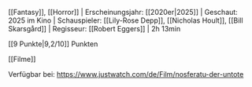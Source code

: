 
[[Fantasy]], [[Horror]] | Erscheinungsjahr: [[2020er|2025]] | Geschaut: 2025 im Kino | Schauspieler: [[Lily-Rose Depp]], [[Nicholas Hoult]], [[Bill Skarsgård]] | Regisseur: [[Robert Eggers]] | 2h 13min

[[9 Punkte|9,2/10]] Punkten


[[Filme]] 

Verfügbar bei: https://www.justwatch.com/de/Film/nosferatu-der-untote
